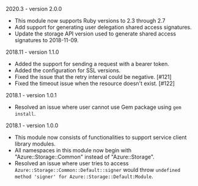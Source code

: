 2020.3 - version 2.0.0
* This module now supports Ruby versions to 2.3 through 2.7
* Add support for generating user delegation shared access signatures.
* Update the storage API version used to generate shared access signatures to 2018-11-09.

2018.11 - version 1.1.0
* Added the support for sending a request with a bearer token.
* Added the configuration for SSL versions.
* Fixed the issue that the retry interval could be negative. [#121]
* Fixed the timeout issue when the resource doesn't exist. [#122]

2018.1 - version 1.0.1
* Resolved an issue where user cannot use Gem package using `gem install`.

2018.1 - version 1.0.0

* This module now consists of functionalities to support service client library modules.
* All namespaces in this module now begin with "Azure::Storage::Common" instead of "Azure::Storage".
* Resolved an issue where user tries to access `Azure::Storage::Common::Default::signer` would throw `undefined method 'signer' for Azure::Storage::Default:Module`.
